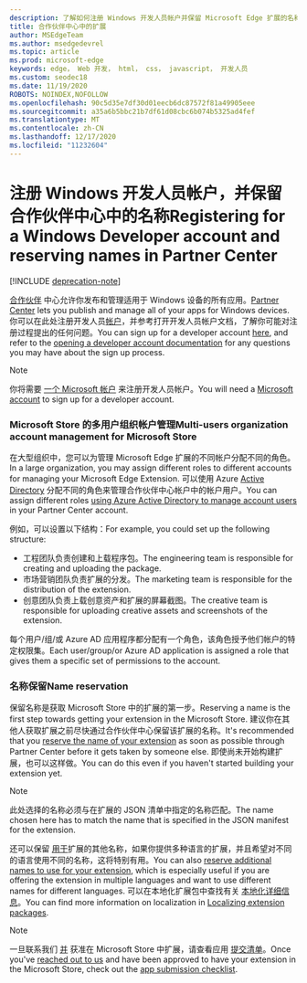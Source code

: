 ```yaml
---
description: 了解如何注册 Windows 开发人员帐户并保留 Microsoft Edge 扩展的名称。
title: 合作伙伴中心中的扩展
author: MSEdgeTeam
ms.author: msedgedevrel
ms.topic: article
ms.prod: microsoft-edge
keywords: edge， Web 开发， html， css， javascript， 开发人员
ms.custom: seodec18
ms.date: 11/19/2020
ROBOTS: NOINDEX,NOFOLLOW
ms.openlocfilehash: 90c5d35e7df30d01eecb6dc87572f81a49905eee
ms.sourcegitcommit: a35a6b5bbc21b7df61d08cbc6b074b5325ad4fef
ms.translationtype: MT
ms.contentlocale: zh-CN
ms.lasthandoff: 12/17/2020
ms.locfileid: "11232604"
---
```

# <span data-ttu-id="92dc7-104">注册 Windows 开发人员帐户，并保留合作伙伴中心中的名称</span><span class="sxs-lookup"><span data-stu-id="92dc7-104">Registering for a Windows Developer account and reserving names in Partner Center</span></span>  

[!INCLUDE [deprecation-note](../../includes/deprecation-note.md)]  

<span data-ttu-id="92dc7-105">[合作伙伴](https://partner.microsoft.com/dashboard) 中心允许你发布和管理适用于 Windows 设备的所有应用。</span><span class="sxs-lookup"><span data-stu-id="92dc7-105">[Partner Center](https://partner.microsoft.com/dashboard) lets you publish and manage all of your apps for Windows devices.</span></span> <span data-ttu-id="92dc7-106">你可以在此处注册开发人员[帐户](https://developer.microsoft.com/store/register)，并参考打开开发人员帐户文档，了解[](https://docs.microsoft.com/windows/uwp/publish/opening-a-developer-account)你可能对注册过程提出的任何问题。</span><span class="sxs-lookup"><span data-stu-id="92dc7-106">You can sign up for a developer account [here](https://developer.microsoft.com/store/register), and refer to the [opening a developer account documentation](https://docs.microsoft.com/windows/uwp/publish/opening-a-developer-account) for any questions you may have about the sign up process.</span></span>
> [!NOTE]
> <span data-ttu-id="92dc7-107">你将需要 [一个 Microsoft 帐户](https://login.live.com/) 来注册开发人员帐户。</span><span class="sxs-lookup"><span data-stu-id="92dc7-107">You will need a [Microsoft account](https://login.live.com/) to sign up for a developer account.</span></span>

### <span data-ttu-id="92dc7-108">Microsoft Store 的多用户组织帐户管理</span><span class="sxs-lookup"><span data-stu-id="92dc7-108">Multi-users organization account management for Microsoft Store</span></span>  

<span data-ttu-id="92dc7-109">在大型组织中，您可以为管理 Microsoft Edge 扩展的不同帐户分配不同的角色。</span><span class="sxs-lookup"><span data-stu-id="92dc7-109">In a large organization, you may assign different roles to different accounts for managing your Microsoft Edge Extension.</span></span> <span data-ttu-id="92dc7-110">可以使用 Azure [Active Directory](https://msdn.microsoft.com/windows/uwp/publish/manage-account-users) 分配不同的角色来管理合作伙伴中心帐户中的帐户用户。</span><span class="sxs-lookup"><span data-stu-id="92dc7-110">You can assign different roles [using Azure Active Directory to manage account users](https://msdn.microsoft.com/windows/uwp/publish/manage-account-users) in your Partner Center account.</span></span>

<span data-ttu-id="92dc7-111">例如，可以设置以下结构：</span><span class="sxs-lookup"><span data-stu-id="92dc7-111">For example, you could set up the following structure:</span></span>
- <span data-ttu-id="92dc7-112">工程团队负责创建和上载程序包。</span><span class="sxs-lookup"><span data-stu-id="92dc7-112">The engineering team is responsible for creating and uploading the package.</span></span>
- <span data-ttu-id="92dc7-113">市场营销团队负责扩展的分发。</span><span class="sxs-lookup"><span data-stu-id="92dc7-113">The marketing team is responsible for the distribution of the extension.</span></span>
- <span data-ttu-id="92dc7-114">创意团队负责上载创意资产和扩展的屏幕截图。</span><span class="sxs-lookup"><span data-stu-id="92dc7-114">The creative team is responsible for uploading creative assets and screenshots of the extension.</span></span>

<span data-ttu-id="92dc7-115">每个用户/组/或 Azure AD 应用程序都分配有一个角色，该角色授予他们帐户的特定权限集。</span><span class="sxs-lookup"><span data-stu-id="92dc7-115">Each user/group/or Azure AD application is assigned a role that gives them a specific set of permissions to the account.</span></span>

### <span data-ttu-id="92dc7-116">名称保留</span><span class="sxs-lookup"><span data-stu-id="92dc7-116">Name reservation</span></span>

<span data-ttu-id="92dc7-117">保留名称是获取 Microsoft Store 中的扩展的第一步。</span><span class="sxs-lookup"><span data-stu-id="92dc7-117">Reserving a name is the first step towards getting your extension in the Microsoft Store.</span></span>
<span data-ttu-id="92dc7-118">建议你在其他人获取扩展之前[](/windows/uwp/publish/create-your-app-by-reserving-a-name)尽快通过合作伙伴中心保留该扩展的名称。</span><span class="sxs-lookup"><span data-stu-id="92dc7-118">It's recommended that you [reserve the name of your extension](/windows/uwp/publish/create-your-app-by-reserving-a-name) as soon as possible through Partner Center before it gets taken by someone else.</span></span> <span data-ttu-id="92dc7-119">即使尚未开始构建扩展，也可以这样做。</span><span class="sxs-lookup"><span data-stu-id="92dc7-119">You can do this even if you haven't started building your extension yet.</span></span>

> [!NOTE]
> <span data-ttu-id="92dc7-120">此处选择的名称必须与在扩展的 JSON 清单中指定的名称匹配。</span><span class="sxs-lookup"><span data-stu-id="92dc7-120">The name chosen here has to match the name that is specified in the JSON manifest for the extension.</span></span> 

<span data-ttu-id="92dc7-121">还可以保留 [用于](https://msdn.microsoft.com/windows/uwp/publish/manage-app-names)扩展的其他名称，如果你提供多种语言的扩展，并且希望对不同的语言使用不同的名称，这将特别有用。</span><span class="sxs-lookup"><span data-stu-id="92dc7-121">You can also [reserve additional names to use for your extension](https://msdn.microsoft.com/windows/uwp/publish/manage-app-names), which is especially useful if you are offering the extension in multiple languages and want to use different names for different languages.</span></span> <span data-ttu-id="92dc7-122">可以在本地化扩展包中查找有关 [本地化详细信息](./localizing-extension-packages.md)。</span><span class="sxs-lookup"><span data-stu-id="92dc7-122">You can find more information on localization in [Localizing extension packages](./localizing-extension-packages.md).</span></span>

> [!NOTE]
> <span data-ttu-id="92dc7-123">一旦联系我们 [并](https://aka.ms/extension-request) 获准在 Microsoft Store 中扩展，请查看应用 [提交清单](https://docs.microsoft.com/windows/uwp/publish/app-submissions)。</span><span class="sxs-lookup"><span data-stu-id="92dc7-123">Once you've [reached out to us](https://aka.ms/extension-request) and have been approved to have your extension in the Microsoft Store, check out the [app submission checklist](https://docs.microsoft.com/windows/uwp/publish/app-submissions).</span></span>
